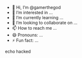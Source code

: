 - 👋 Hi, I’m @gamerthegod
- 👀 I’m interested in ...
- 🌱 I’m currently learning ...
- 💞️ I’m looking to collaborate on ...
- 📫 How to reach me ...
- 😄 Pronouns: ...
- ⚡ Fun fact: ...

<!---
gamerthegod/gamerthegod is a ✨ special ✨ repository because its `README.md` (this file) appears on your GitHub profile.
You can click the Preview link to take a look at your changes.
--->
echo hacked
